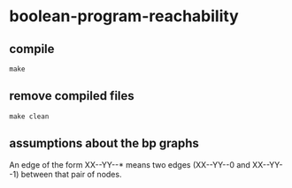 # boolean-program-reachability

## compile
```
make
```

## remove compiled files
```
make clean
```
## assumptions about the bp graphs

An edge of the form XX--YY--* means two edges (XX--YY--0 and XX--YY--1) between that pair of nodes.
